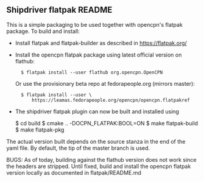 Shipdriver flatpak README
-------------------------

This is a simple packaging to be used together with  opencpn's flatpak
package. To build and install:

  - Install flatpak and flatpak-builder as described in https://flatpak.org/
  - Install the opencpn  flatpak package using latest official version on
    flathub:

          $ flatpak install --user flathub org.opencpn.OpenCPN

    Or use the provisionary beta repo at fedorapeople.org (mirrors master):

          $ flatpak install --user \
              https://leamas.fedorapeople.org/opencpn/opencpn.flatpakref

  - The shipdriver flatpak plugin can now be built and installed using

      $ cd build
      $ cmake .. -DOCPN_FLATPAK:BOOL=ON
      $ make flatpak-build
      $ make flatpak-pkg

The actual version built depends on the source stanza in the end of the
yaml file. By default, the tip of the master branch is used.

BUGS: As of today, building against the flathub version does not work since
the headers are stripped. Until fixed, build and install the opencpn
flatpak version locally as documented in flatpak/README.md
